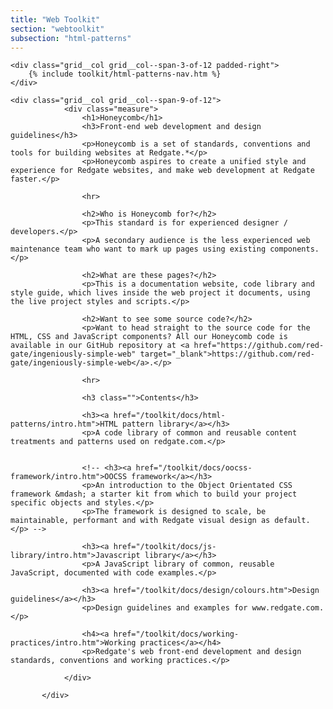 ```yaml
---
title: "Web Toolkit"
section: "webtoolkit"
subsection: "html-patterns"
---
```


<div class="grid">


    <div class="grid__col grid__col--span-3-of-12 padded-right">
	    {% include toolkit/html-patterns-nav.htm %}
    </div>

    <div class="grid__col grid__col--span-9-of-12">
            	<div class="measure">
                	<h1>Honeycomb</h1>
                	<h3>Front-end web development and design guidelines</h3>
                	<p>Honeycomb is a set of standards, conventions and tools for building websites at Redgate.*</p>
                    <p>Honeycomb aspires to create a unified style and experience for Redgate websites, and make web development at Redgate faster.</p>

                    <hr>

                    <h2>Who is Honeycomb for?</h2>
                    <p>This standard is for experienced designer / developers.</p>
                    <p>A secondary audience is the less experienced web maintenance team who want to mark up pages using existing components.</p>

                    <h2>What are these pages?</h2>
                    <p>This is a documentation website, code library and style guide, which lives inside the web project it documents, using the live project styles and scripts.</p>

					<h2>Want to see some source code?</h2>
					<p>Want to head straight to the source code for the HTML, CSS and JavaScript components? All our Honeycomb code is available in our GitHub repository at <a href="https://github.com/red-gate/ingeniously-simple-web" target="_blank">https://github.com/red-gate/ingeniously-simple-web</a>.</p>

                    <hr>

                    <h3 class="">Contents</h3>

                    <h3><a href="/toolkit/docs/html-patterns/intro.htm">HTML pattern library</a></h3>
                    <p>A code library of common and reusable content treatments and patterns used on redgate.com.</p>


                    <!-- <h3><a href="/toolkit/docs/oocss-framework/intro.htm">OOCSS framework</a></h3>
                    <p>An introduction to the Object Orientated CSS framework &mdash; a starter kit from which to build your project   specific objects and styles.</p>
                    <p>The framework is designed to scale, be maintainable, performant and with Redgate visual design as default.</p> -->

                    <h3><a href="/toolkit/docs/js-library/intro.htm">Javascript library</a></h3>
                    <p>A JavaScript library of common, reusable JavaScript, documented with code examples.</p>

                    <h3><a href="/toolkit/docs/design/colours.htm">Design guidelines</a></h3>
                    <p>Design guidelines and examples for www.redgate.com.</p>

                    <h4><a href="/toolkit/docs/working-practices/intro.htm">Working practices</a></h4>
                    <p>Redgate's web front-end development and design standards, conventions and working practices.</p>
                    
				</div>

           </div>


</div>
